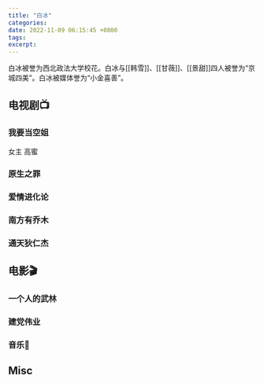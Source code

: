 ```yaml
---
title: "白冰"
categories: 
date: 2022-11-09 06:15:45 +0800
tags: 
excerpt: 
---
```


白冰被誉为西北政法大学校花。白冰与[[韩雪]]、[[甘薇]]、[[景甜]]四人被誉为“京城四美”。白冰被媒体誉为“小金喜善”。

## 电视剧📺

### 我要当空姐

女主 高蜜

### 原生之罪

### 爱情进化论

### 南方有乔木

### 通天狄仁杰


## 电影🎬

### 一个人的武林


### 建党伟业

### 音乐🎵


## Misc




